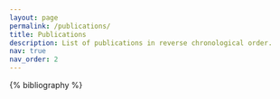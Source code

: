 ```yaml
---
layout: page
permalink: /publications/
title: Publications
description: List of publications in reverse chronological order.
nav: true
nav_order: 2
---
```


<!-- _pages/publications.md -->

<!-- Bibsearch Feature -->

<div class="publications">

{% bibliography %}

</div>
